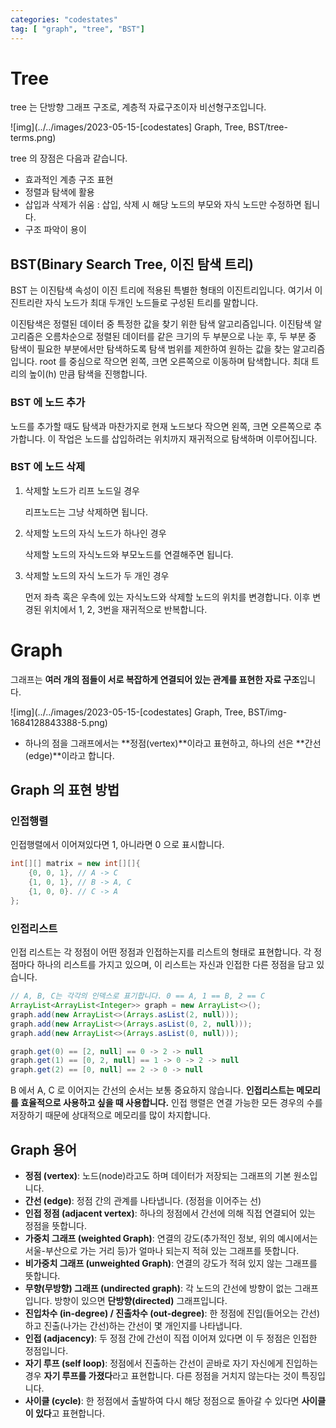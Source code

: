 ```yaml
---
categories: "codestates"
tag: [ "graph", "tree", "BST"]
---
```


# Tree

tree 는 단방향 그래프 구조로, 계층적 자료구조이자 비선형구조입니다.

![img](../../images/2023-05-15-[codestates] Graph, Tree, BST/tree-terms.png)

 tree 의 장점은 다음과 같습니다.

- 효과적인 계층 구조 표현
- 정렬과 탐색에 활용
- 삽입과 삭제가 쉬움 : 삽입, 삭제 시 해당 노드의 부모와 자식 노드만 수정하면 됩니다.
- 구조 파악이 용이

## BST(Binary Search Tree, 이진 탐색 트리)

BST 는 이진탐색 속성이 이진 트리에 적용된 특별한 형태의 이진트리입니다. 여기서 이진트리란 자식 노드가 최대 두개인 노드들로 구성된 트리를 말합니다. 

이진탐색은 정렬된 데이터 중 특정한 값을 찾기 위한 탐색 알고리즘입니다. 이진탐색 알고리즘은 오름차순으로 정렬된 데이터를 같은 크기의 두 부분으로 나눈 후, 두 부분 중 탐색이 필요한 부분에서만 탐색하도록 탐색 범위를 제한하여 원하는 값을 찾는 알고리즘입니다. root 를 중심으로 작으면 왼쪽, 크면 오른쪽으로 이동하며 탐색합니다. 최대 트리의 높이(h) 만큼 탐색을 진행합니다.

### BST 에 노드 추가

노드를 추가할 때도 탐색과 마찬가지로 현재 노드보다 작으면 왼쪽, 크면 오른쪽으로 추가합니다. 이 작업은 노드를 삽입하려는 위치까지 재귀적으로 탐색하며 이루어집니다.

### BST 에 노드 삭제

1. 삭제할 노드가 리프 노드일 경우

   리프노드는 그냥 삭제하면 됩니다.
   

2. 삭제할 노드의 자식 노드가 하나인 경우

   삭제할 노드의 자식노드와 부모노드를 연결해주면 됩니다.
   

3. 삭제할 노드의 자식 노드가 두 개인 경우

   먼저 좌측 혹은 우측에 있는 자식노드와 삭제할 노드의 위치를 변경합니다. 이후 변경된 위치에서 1, 2, 3번을 재귀적으로 반복합니다.



# Graph

그래프는 **여러 개의 점들이 서로 복잡하게 연결되어 있는 관계를 표현한 자료 구조**입니다.

![img](../../images/2023-05-15-[codestates] Graph, Tree, BST/img-1684128843388-5.png)

- 하나의 점을 그래프에서는 **정점(vertex)**이라고 표현하고, 하나의 선은 **간선(edge)**이라고 합니다.

## Graph 의 표현 방법

### 인접행렬

인접행렬에서 이어져있다면 1, 아니라면 0 으로 표시합니다.

```java
int[][] matrix = new int[][]{
	{0, 0, 1}, // A -> C
	{1, 0, 1}, // B -> A, C
	{1, 0, 0}. // C -> A
}; 
```



### 인접리스트

인접 리스트는 각 정점이 어떤 정점과 인접하는지를 리스트의 형태로 표현합니다. 각 정점마다 하나의 리스트를 가지고 있으며, 이 리스트는 자신과 인접한 다른 정점을 담고 있습니다. 

```java
// A, B, C는 각각의 인덱스로 표기합니다. 0 == A, 1 == B, 2 == C
ArrayList<ArrayList<Integer>> graph = new ArrayList<>();
graph.add(new ArrayList<>(Arrays.asList(2, null)));
graph.add(new ArrayList<>(Arrays.asList(0, 2, null)));
graph.add(new ArrayList<>(Arrays.asList(0, null)));

graph.get(0) == [2, null] == 0 -> 2 -> null
graph.get(1) == [0, 2, null] == 1 -> 0 -> 2 -> null
graph.get(2) == [0, null] == 2 -> 0 -> null
```

B 에서 A, C 로 이어지는 간선의 순서는 보통 중요하지 않습니다. **인접리스트는 메모리를 효율적으로 사용하고 싶을 때 사용합니다.** 인접 행렬은 연결 가능한 모든 경우의 수를 저장하기 때문에 상대적으로 메모리를 많이 차지합니다.



## Graph 용어

- **정점 (vertex)**: 노드(node)라고도 하며 데이터가 저장되는 그래프의 기본 원소입니다.
- **간선 (edge)**: 정점 간의 관계를 나타냅니다. (정점을 이어주는 선)
- **인접 정점 (adjacent vertex)**: 하나의 정점에서 간선에 의해 직접 연결되어 있는 정점을 뜻합니다.
- **가중치 그래프 (weighted Graph)**: 연결의 강도(추가적인 정보, 위의 예시에서는 서울-부산으로 가는 거리 등)가 얼마나 되는지 적혀 있는 그래프를 뜻합니다.
- **비가중치 그래프 (unweighted Graph)**: 연결의 강도가 적혀 있지 않는 그래프를 뜻합니다.
- **무향(무방향) 그래프 (undirected graph)**: 각 노드의 간선에 방향이 없는 그래프입니다. 방향이 있으면 **단방향(directed)** 그래프입니다.
- **진입차수 (in-degree) / 진출차수 (out-degree)**: 한 정점에 진입(들어오는 간선)하고 진출(나가는 간선)하는 간선이 몇 개인지를 나타냅니다.
- **인접 (adjacency)**: 두 정점 간에 간선이 직접 이어져 있다면 이 두 정점은 인접한 정점입니다.
- **자기 루프 (self loop)**: 정점에서 진출하는 간선이 곧바로 자기 자신에게 진입하는 경우 **자기 루프를 가졌다**라고 표현합니다. 다른 정점을 거치지 않는다는 것이 특징입니다.
- **사이클 (cycle)**: 한 정점에서 출발하여 다시 해당 정점으로 돌아갈 수 있다면 **사이클이 있다**고 표현합니다. 